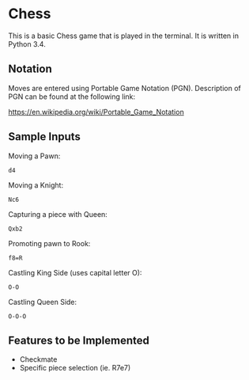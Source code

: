 # Chess

This is a basic Chess game that is played in the terminal. It is written in
Python 3.4.

Notation
--------

Moves are entered using Portable Game Notation (PGN). Description of PGN can
be found at the following link:

https://en.wikipedia.org/wiki/Portable_Game_Notation

Sample Inputs
--------

Moving a Pawn:

    d4

Moving a Knight:
    
    Nc6

Capturing a piece with Queen:

    Qxb2

Promoting pawn to Rook:

    f8=R

Castling King Side (uses capital letter O):

    O-O

Castling Queen Side:

    O-O-O

Features to be Implemented
--------

* Checkmate
* Specific piece selection (ie. R7e7)